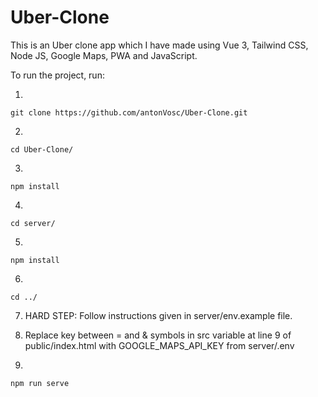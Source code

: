 # Uber-Clone
This is an Uber clone app which I have made using Vue 3, Tailwind CSS, Node JS, Google Maps, PWA and JavaScript.


To run the project, run:

1. 
```
git clone https://github.com/antonVosc/Uber-Clone.git
```

2. 
```
cd Uber-Clone/
```

3. 
```
npm install
```

4. 
```
cd server/
```

5. 
```
npm install
```

6. 
```
cd ../
```

7. HARD STEP: Follow instructions given in server/env.example file.

8. Replace key between = and & symbols in src variable at line 9 of public/index.html with GOOGLE_MAPS_API_KEY from server/.env

9. 
```
npm run serve
```
